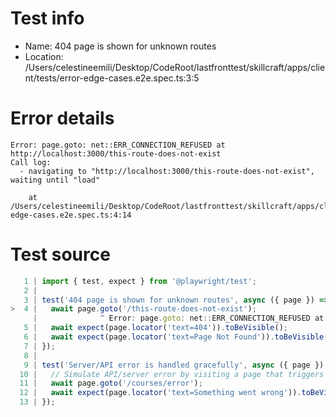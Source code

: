 # Test info

- Name: 404 page is shown for unknown routes
- Location: /Users/celestineemili/Desktop/CodeRoot/lastfronttest/skillcraft/apps/client/tests/error-edge-cases.e2e.spec.ts:3:5

# Error details

```
Error: page.goto: net::ERR_CONNECTION_REFUSED at http://localhost:3000/this-route-does-not-exist
Call log:
  - navigating to "http://localhost:3000/this-route-does-not-exist", waiting until "load"

    at /Users/celestineemili/Desktop/CodeRoot/lastfronttest/skillcraft/apps/client/tests/error-edge-cases.e2e.spec.ts:4:14
```

# Test source

```ts
   1 | import { test, expect } from '@playwright/test';
   2 |
   3 | test('404 page is shown for unknown routes', async ({ page }) => {
>  4 |   await page.goto('/this-route-does-not-exist');
     |              ^ Error: page.goto: net::ERR_CONNECTION_REFUSED at http://localhost:3000/this-route-does-not-exist
   5 |   await expect(page.locator('text=404')).toBeVisible();
   6 |   await expect(page.locator('text=Page Not Found')).toBeVisible();
   7 | });
   8 |
   9 | test('Server/API error is handled gracefully', async ({ page }) => {
  10 |   // Simulate API/server error by visiting a page that triggers an error (adjust as needed)
  11 |   await page.goto('/courses/error');
  12 |   await expect(page.locator('text=Something went wrong')).toBeVisible();
  13 | }); 
```